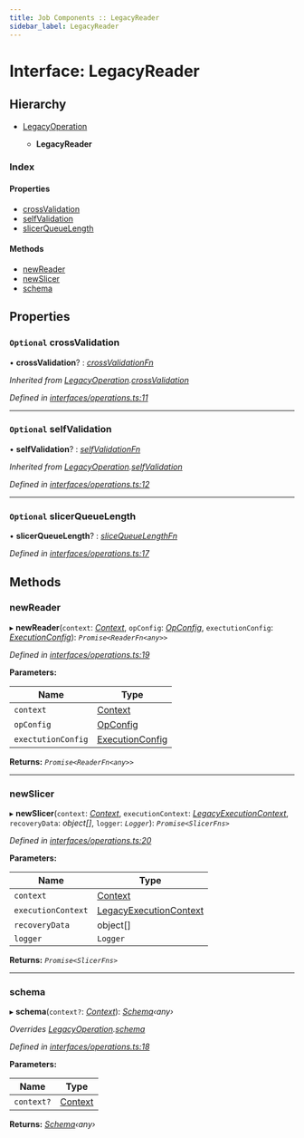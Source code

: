 ```yaml
---
title: Job Components :: LegacyReader
sidebar_label: LegacyReader
---
```


# Interface: LegacyReader

## Hierarchy

* [LegacyOperation](legacyoperation.md)

  * **LegacyReader**

### Index

#### Properties

* [crossValidation](legacyreader.md#optional-crossvalidation)
* [selfValidation](legacyreader.md#optional-selfvalidation)
* [slicerQueueLength](legacyreader.md#optional-slicerqueuelength)

#### Methods

* [newReader](legacyreader.md#newreader)
* [newSlicer](legacyreader.md#newslicer)
* [schema](legacyreader.md#schema)

## Properties

### `Optional` crossValidation

• **crossValidation**? : *[crossValidationFn](../overview.md#crossvalidationfn)*

*Inherited from [LegacyOperation](legacyoperation.md).[crossValidation](legacyoperation.md#optional-crossvalidation)*

*Defined in [interfaces/operations.ts:11](https://github.com/terascope/teraslice/blob/e7b0edd3/packages/job-components/src/interfaces/operations.ts#L11)*

___

### `Optional` selfValidation

• **selfValidation**? : *[selfValidationFn](../overview.md#selfvalidationfn)*

*Inherited from [LegacyOperation](legacyoperation.md).[selfValidation](legacyoperation.md#optional-selfvalidation)*

*Defined in [interfaces/operations.ts:12](https://github.com/terascope/teraslice/blob/e7b0edd3/packages/job-components/src/interfaces/operations.ts#L12)*

___

### `Optional` slicerQueueLength

• **slicerQueueLength**? : *[sliceQueueLengthFn](../overview.md#slicequeuelengthfn)*

*Defined in [interfaces/operations.ts:17](https://github.com/terascope/teraslice/blob/e7b0edd3/packages/job-components/src/interfaces/operations.ts#L17)*

## Methods

###  newReader

▸ **newReader**(`context`: *[Context](context.md)*, `opConfig`: *[OpConfig](opconfig.md)*, `exectutionConfig`: *[ExecutionConfig](executionconfig.md)*): *`Promise<ReaderFn<any>>`*

*Defined in [interfaces/operations.ts:19](https://github.com/terascope/teraslice/blob/e7b0edd3/packages/job-components/src/interfaces/operations.ts#L19)*

**Parameters:**

Name | Type |
------ | ------ |
`context` | [Context](context.md) |
`opConfig` | [OpConfig](opconfig.md) |
`exectutionConfig` | [ExecutionConfig](executionconfig.md) |

**Returns:** *`Promise<ReaderFn<any>>`*

___

###  newSlicer

▸ **newSlicer**(`context`: *[Context](context.md)*, `executionContext`: *[LegacyExecutionContext](legacyexecutioncontext.md)*, `recoveryData`: *object[]*, `logger`: *`Logger`*): *`Promise<SlicerFns>`*

*Defined in [interfaces/operations.ts:20](https://github.com/terascope/teraslice/blob/e7b0edd3/packages/job-components/src/interfaces/operations.ts#L20)*

**Parameters:**

Name | Type |
------ | ------ |
`context` | [Context](context.md) |
`executionContext` | [LegacyExecutionContext](legacyexecutioncontext.md) |
`recoveryData` | object[] |
`logger` | `Logger` |

**Returns:** *`Promise<SlicerFns>`*

___

###  schema

▸ **schema**(`context?`: *[Context](context.md)*): *[Schema](operationmodule.md#schema)‹*any*›*

*Overrides [LegacyOperation](legacyoperation.md).[schema](legacyoperation.md#schema)*

*Defined in [interfaces/operations.ts:18](https://github.com/terascope/teraslice/blob/e7b0edd3/packages/job-components/src/interfaces/operations.ts#L18)*

**Parameters:**

Name | Type |
------ | ------ |
`context?` | [Context](context.md) |

**Returns:** *[Schema](operationmodule.md#schema)‹*any*›*
